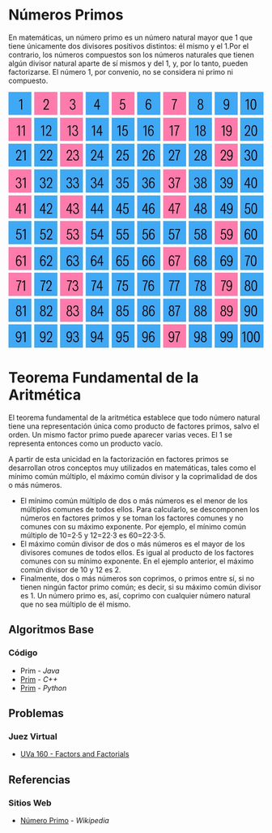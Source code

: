 # Números Primos

En matemáticas, un número primo es un número natural mayor que 1 que tiene únicamente dos divisores positivos distintos: él mismo y el 1.Por el contrario, los números compuestos son los números naturales que tienen algún divisor natural aparte de sí mismos y del 1, y, por lo tanto, pueden factorizarse. El número 1, por convenio, no se considera ni primo ni compuesto.<br/>

![Primes 1 to 100](https://github.com/AleS900/prueba/blob/master/assets/primos.jpg)<br/>

# Teorema Fundamental de la Aritmética
El teorema fundamental de la aritmética establece que todo número natural tiene una representación única como producto de factores primos, salvo el orden. Un mismo factor primo puede aparecer varias veces. El 1 se representa entonces como un producto vacío.<br/>

A partir de esta unicidad en la factorización en factores primos se desarrollan otros conceptos muy utilizados en matemáticas, tales como el mínimo común múltiplo, el máximo común divisor y la coprimalidad de dos o más números. <br/>

- El mínimo común múltiplo de dos o más números es el menor de los múltiplos comunes de todos ellos. Para calcularlo, se descomponen los números en factores primos y se toman los factores comunes y no comunes con su máximo exponente. Por ejemplo, el mínimo común múltiplo de 10=2·5 y 12=22·3 es 60=22·3·5.
- El máximo común divisor de dos o más números es el mayor de los divisores comunes de todos ellos. Es igual al producto de los factores comunes con su mínimo exponente. En el ejemplo anterior, el máximo común divisor de 10 y 12 es 2.
- Finalmente, dos o más números son coprimos, o primos entre sí, si no tienen ningún factor primo común; es decir, si su máximo común divisor es 1. Un número primo es, así, coprimo con cualquier número natural que no sea múltiplo de él mismo.

## Algoritmos Base
### Código
-  Prim - _Java_
-  [Prim](https://github.com/PaulLandaeta/algoritmica2/blob/master/contenido/teoria%20de%20numeros/primes.cpp) - _C++_
-  [Prim](https://github.com/PaulLandaeta/algoritmica2/blob/master/contenido/teoria%20de%20numeros/primes) - _Python_

## Problemas
### Juez Virtual
-  [UVa 160 - Factors and Factorials](https://onlinejudge.org/index.php?option=com_onlinejudge&Itemid=8&page=show_problem&problem=96)

## Referencias
### Sitios Web 
-  [Número Primo](https://es.wikipedia.org/wiki/N%C3%BAmero_primo#:~:text=En%20matem%C3%A1ticas%2C%20un%20n%C3%BAmero%20primo,por%20lo%20tanto%2C%20pueden%20factorizarse.) - _Wikipedia_

